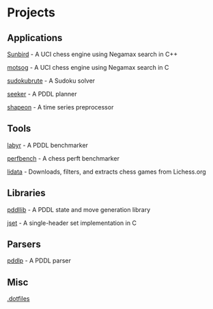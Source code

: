 

# Projects
## Applications
[Sunbird](https://github.com/jmdha/Sunbird) - A UCI chess engine using Negamax search in C++

[motsog](https://github.com/jmdha/motsog) - A UCI chess engine using Negamax search in C

[sudokubrute](https://github.com/jmdha/sudokubrute) - A Sudoku solver

[seeker](https://github.com/jmdha/seeker) - A PDDL planner

[shapeon](https://github.com/jmdha/shapeon) - A time series preprocessor

## Tools
[labyr](https://github.com/jmdha/labyr) - A PDDL benchmarker

[perfbench](https://github.com/jmdha/perfbench) - A chess perft benchmarker

[lidata](https://github.com/jmdha/lidata) - Downloads, filters, and extracts chess games from Lichess.org

## Libraries
[pddllib](https://github.com/jmdha/pddllib) - A PDDL state and move generation library

[jset](https://github.com/jmdha/jset) - A single-header set implementation in C

## Parsers
[pddlp](https://github.com/jmdha/pddlp) - A PDDL parser

## Misc
[.dotfiles](https://github.com/jmdha/.dotfiles)

